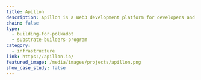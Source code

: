 ```yaml
---
title: Apillon
description: Apillon is a Web3 development platform for developers and businesses building on Web3. With Apillon, developers can create a complex and fully-functional Web3-based product in just days.
chain: false
type:
  - building-for-polkadot
  - substrate-builders-program
category:
  - infrastructure
link: https://apillon.io/
featured_image: /media/images/projects/apillon.png
show_case_study: false
---
```

